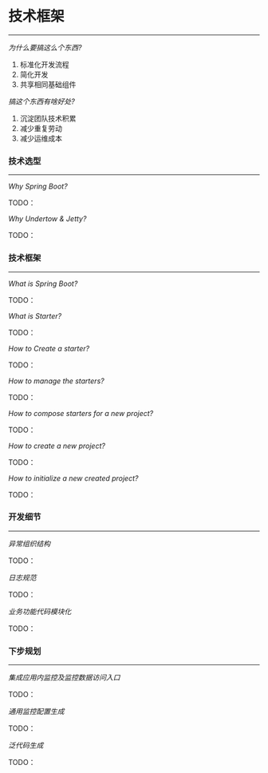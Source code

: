 # 技术框架
----

*为什么要搞这么个东西?*

1. 标准化开发流程
2. 简化开发
3. 共享相同基础组件

*搞这个东西有啥好处?*

1. 沉淀团队技术积累
2. 减少重复劳动
3. 减少运维成本

### 技术选型
----
  
  *Why Spring Boot?*
  
  TODO：
  
  *Why Undertow & Jetty?*
  
  TODO：
  
### 技术框架
----
  
  *What is Spring Boot?*
  
  TODO：
  
  *What is Starter?*
  
  TODO：
  
  *How to Create a starter?*
  
  TODO：
  
  *How to manage the starters?*
  
  TODO：
  
  *How to compose starters for a new project?*

  TODO：

  *How to create a new project?*
  
  TODO：
  
  *How to initialize a new created project?*
  
  TODO：
  
### 开发细节
----
  
  *异常组织结构*
  
  TODO：
  
  *日志规范*
  
  TODO：
  
  *业务功能代码模块化*
  
  TODO：
  
### 下步规划
----
  
  *集成应用内监控及监控数据访问入口*
  
  TODO：
  
  *通用监控配置生成*
  
  TODO：
  
  *泛代码生成*
  
  TODO：